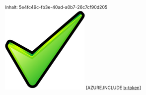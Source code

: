 Inhalt: 5e4fc49c-fb3e-40ad-a0b7-26c7cf90d205![Bild](f0816f36-6d99-46eb-9abd-204636f2eac4.png)
[AZURE.INCLUDE [b-token](8f58aceb-43fd-45e9-a235-6ae5e98e45d9.md)]
